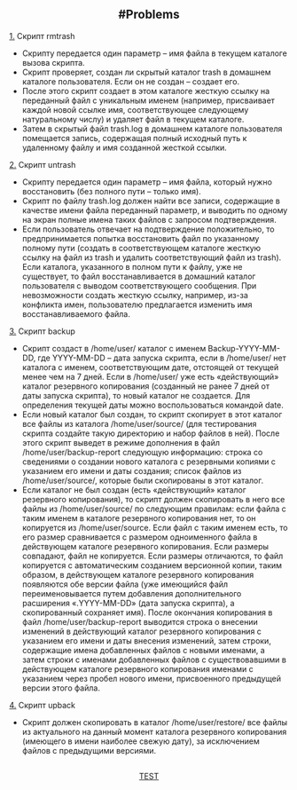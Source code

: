 <h2 align="center"> #Problems</h2>

  <a href = "https://github.com/fadyat/ITMO-PROBLEMS/blob/master/OS/III%20semester/Solutions/lab4/src1.sh">1.</a>
  Скрипт rmtrash
  - Скрипту передается один параметр – имя файла в текущем каталоге вызова скрипта.
  - Скрипт проверяет, создан ли скрытый каталог trash в домашнем каталоге пользователя. Если он не создан – создает его.
  - После этого скрипт создает в этом каталоге жесткую ссылку на переданный файл с уникальным именем (например, присваивает каждой новой ссылке имя, соответствующее следующему натуральному числу) и удаляет файл в текущем каталоге.
  - Затем в скрытый файл trash.log в домашнем каталоге пользователя помещается запись, содержащая полный исходный путь к удаленному файлу и имя созданной жесткой ссылки.


  <a href = "https://github.com/fadyat/ITMO-PROBLEMS/blob/master/OS/III%20semester/Solutions/lab4/src2.sh">2.</a>
  Скрипт untrash
  - Скрипту передается один параметр – имя файла, который нужно восстановить (без полного пути –
  только имя).
  - Скрипт по файлу trash.log должен найти все записи, содержащие в качестве имени файла
  переданный параметр, и выводить по одному на экран полные имена таких файлов с запросом
  подтверждения.
  - Если пользователь отвечает на подтверждение положительно, то предпринимается попытка
восстановить файл по указанному полному пути (создать в соответствующем каталоге жесткую ссылку на файл из trash и удалить
  соответствующий файл из trash). Если каталога, указанного в полном пути к файлу, уже не существует, 
  то файл восстанавливается в домашний каталог пользователя с выводом соответствующего сообщения.
  При невозможности создать жесткую ссылку, например, из-за конфликта имен, пользователю предлагается изменить имя восстанавливаемого файла.



  <a href = "https://github.com/fadyat/ITMO-PROBLEMS/blob/master/OS/III%20semester/Solutions/lab4/src3.sh">3.</a>
  Скрипт backup
  - Скрипт создаст в /home/user/ каталог с именем Backup-YYYY-MM-DD, где YYYY-MM-DD –
дата запуска скрипта, если в /home/user/ нет каталога с именем, соответствующим дате, отстоящей от текущей менее чем на 7 дней. Если в /home/user/ уже есть «действующий» каталог резервного копирования (созданный не ранее 7 дней от даты запуска скрипта), то новый каталог не создается. Для определения текущей даты можно воспользоваться командой date.
- Если новый каталог был создан, то скрипт скопирует в этот каталог все файлы из каталога /home/user/source/ (для тестирования скрипта создайте такую директорию и набор файлов в ней). После этого скрипт выведет в режиме дополнения в файл /home/user/backup-report следующую информацию: строка со сведениями о создании нового каталога с резервными копиями с указанием его имени и даты создания; список файлов из /home/user/source/, которые были скопированы в этот каталог.
- Если каталог не был создан (есть «действующий» каталог резервного копирования), то скрипт должен скопировать в него все файлы из /home/user/source/ по следующим правилам: если файла с таким именем в каталоге резервного копирования нет, то он копируется из /home/user/source. Если файл с таким именем есть, то его размер сравнивается с размером одноименного файла в действующем каталоге резервного копирования. Если размеры совпадают, файл не копируется. Если размеры отличаются, то файл копируется c автоматическим созданием версионной копии, таким образом, в действующем каталоге резервного копирования появляются обе версии файла (уже имеющийся файл переименовывается путем добавления дополнительного расширения «.YYYY-MM-DD» (дата запуска скрипта), а скопированный сохраняет имя). После окончания копирования в файл /home/user/backup-report выводится строка о внесении изменений в действующий каталог резервного копирования с указанием его имени и даты внесения изменений, затем строки, содержащие имена добавленных файлов с новыми именами, а затем строки с именами добавленных файлов с существовавшими в действующем каталоге резервного копирования именами с указанием через пробел нового имени, присвоенного предыдущей версии этого файла.


<a href = "https://github.com/fadyat/ITMO-PROBLEMS/blob/master/OS/III%20semester/Solutions/lab4/src4.sh">4.</a>
  Скрипт upback
  - Скрипт должен скопировать в каталог /home/user/restore/ все файлы из актуального на данный момент каталога резервного копирования (имеющего в имени наиболее свежую дату), за исключением файлов с предыдущими версиями.

<h2></h2>

<div align=middle>
  <a href = "https://github.com/fadyat/ITMO-PROBLEMS/blob/master/OS/III%20semester/Solutions/lab4/test.sh"> TEST</a>
</div>
